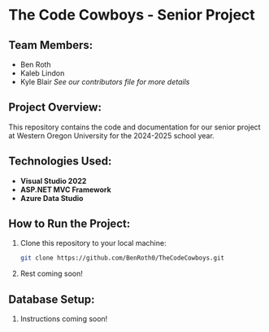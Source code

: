 # The Code Cowboys - Senior Project

## Team Members:
- Ben Roth
- Kaleb Lindon
- Kyle Blair
_See our contributors file for more details_

## Project Overview:
This repository contains the code and documentation for our senior project at Western Oregon University for the 2024-2025 school year.

## Technologies Used:
- **Visual Studio 2022**
- **ASP.NET MVC Framework**
- **Azure Data Studio**

## How to Run the Project:
1. Clone this repository to your local machine:
     ```sh
     git clone https://github.com/BenRoth0/TheCodeCowboys.git
     ```
3. Rest coming soon!

## Database Setup:
1. Instructions coming soon!
